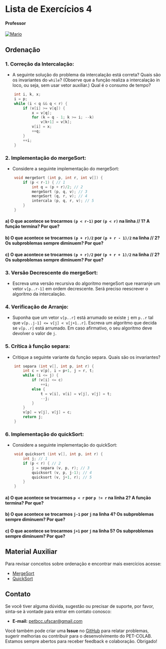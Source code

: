 # Lista de Exercícios 4

#### Professor
[![Mario](https://img.shields.io/badge/Mario_San_Felice-%2300599C.svg?style=for-the-badge&logo=GoogleScholar&logoColor=white)](https://site.dc.ufscar.br/docente/5cee7e5d48365a001679f750)

## Ordenação

### 1. **Correção da Intercalação:**
   - A seguinte solução do problema da intercalação está correta? Quais são os invariantes do `while`? (Observe que a função realiza a intercalação in loco, ou seja, sem usar vetor auxiliar.) Qual é o consumo de tempo?
```c
    int i, k, x;
    i = p;
    while (i < q && q < r) {
        if (v[i] >= v[q]) {
            x = v[q];
            for (k = q - 1; k >= i; --k)
                v[k+1] = v[k];
            v[i] = x;
            ++q;
        }
        ++i;
    }
```
    
### 2. **Implementação do mergeSort:**
   - Considere a seguinte implementação do mergeSort:
```c
    void mergeSort (int p, int r, int v[]) {
        if (p < r-1) { // 1
            int q = (p + r)/2; // 2
            mergeSort (p, q, v); // 3
            mergeSort (q, r, v); // 4
            intercala (p, q, r, v); // 5
        }
    }
```
   #### **a)** O que acontece se trocarmos `(p < r-1)` por `(p < r)` na linha // 1? A função termina? Por que?
   #### **b)** O que acontece se trocarmos `(p + r)/2` por `(p + r - 1)/2` na linha // 2? Os subproblemas sempre diminuem? Por que?
   #### **c)** O que acontece se trocarmos `(p + r)/2` por `(p + r + 1)/2` na linha // 2? Os subproblemas sempre diminuem? Por que?

### 3. **Versão Decrescente do mergeSort:**
   - Escreva uma versão recursiva do algoritmo mergeSort que rearranje um vetor `v[p..r-1]` em ordem decrescente. Será preciso reescrever o algoritmo da intercalação.

### 4. **Verificação de Arranjo:**
   - Suponha que um vetor `v[p..r]` está arrumado se existe `j` em `p..r` tal que `v[p..j-1] <= v[j] < v[j+1..r]`. Escreva um algoritmo que decida se `v[p..r]` está arrumado. Em caso afirmativo, o seu algoritmo deve devolver o valor de `j`.

### 5. **Crítica à função separa:**
   - Critique a seguinte variante da função separa. Quais são os invariantes?
  
```c
    int separa (int v[], int p, int r) {
        int c = v[p], i = p+1, j = r, t;
        while (i <= j) {
            if (v[i] <= c)
                ++i;
            else {
                t = v[i], v[i] = v[j], v[j] = t;
                --j;
            }
        }
        v[p] = v[j], v[j] = c;
        return j;
    }
```

### 6. **Implementação do quickSort:**
   - Considere a seguinte implementação do quickSort:
```c
    void quicksort (int v[], int p, int r) {
        int j; // 1
        if (p < r) { // 2
            j = separa (v, p, r); // 3
            quicksort (v, p, j-1); // 4
            quicksort (v, j+1, r); // 5
        }
    }
```
   #### **a)** O que acontece se trocarmos `p < r` por `p != r` na linha 2? A função termina? Por que?
   #### **b)** O que acontece se trocarmos `j-1` por `j` na linha 4? Os subproblemas sempre diminuem? Por que?
   #### **c)** O que acontece se trocarmos `j+1` por `j` na linha 5? Os subproblemas sempre diminuem? Por que?

## Material Auxiliar

Para revisar conceitos sobre ordenação e encontrar mais exercícios acesse:

- [MergeSort](https://www.ime.usp.br/~pf/algoritmos/aulas/mrgsrt.html)
- [QuickSort](https://www.ime.usp.br/~pf/algoritmos/aulas/quick.html)
  
## Contato

Se você tiver alguma dúvida, sugestão ou precisar de suporte, por favor, sinta-se à vontade para entrar em contato conosco:

- **E-mail:** petbcc.ufscar@gmail.com

Você também pode criar uma **Issue** no [GitHub](https://github.com/petbccufscar/pet-colab/issues) para relatar problemas, sugerir melhorias ou contribuir para o desenvolvimento do PET-COLAB. Estamos sempre abertos para receber feedback e colaboração. Obrigado!
